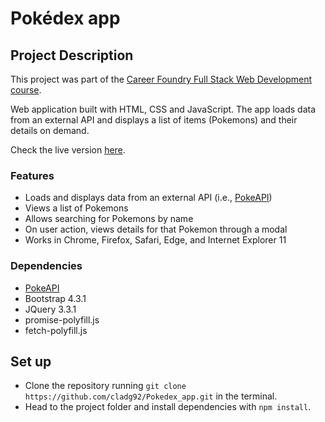 # Pokédex app

## Project Description

This project was part of the [Career Foundry Full Stack Web Development course](https://careerfoundry.com/en/courses/become-a-web-developer/).

Web application built with HTML, CSS and JavaScript. The app loads data from an external API and displays a list of items (Pokemons) and their details on demand.

Check the live version [here](https://cladg92.github.io/Pokedex_app/).

### Features

- Loads and displays data from an external API (i.e., [PokeAPI](https://pokeapi.co/))
- Views a list of Pokemons
- Allows searching for Pokemons by name
- On user action, views details for that Pokemon through a modal
- Works in Chrome, Firefox, Safari, Edge, and Internet Explorer 11

### Dependencies

- [PokeAPI](https://pokeapi.co/)
- Bootstrap 4.3.1
- JQuery 3.3.1
- promise-polyfill.js
- fetch-polyfill.js

## Set up

- Clone the repository running `git clone https://github.com/cladg92/Pokedex_app.git` in the terminal.
- Head to the project folder and install dependencies with `npm install`.
